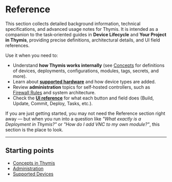 # Reference

This section collects detailed background information, technical specifications, and advanced usage notes for Thymis.
It is intended as a companion to the task‑oriented guides in **Device Lifecycle** and **Your Project in Thymis**, providing precise definitions, architectural details, and UI field references.

Use it when you need to:
- Understand **how Thymis works internally** (see [Concepts](reference/concepts.md) for definitions of devices, deployments, configurations, modules, tags, secrets, and more).
- Learn about [**supported hardware**](reference/supported-devices.md) and how device types are added.
- Review **administration** topics for self‑hosted controllers, such as [Firewall Rules](reference/administration/firewall.md) and system architecture.
- Check the [**UI reference**](reference/ui.md) for what each button and field does (Build, Update, Commit, Deploy, Tasks, etc.).

If you are just getting started, you may not need the Reference section right away — but when you run into a question like *"What exactly is a Deployment in Thymis?"* or *"How do I add VNC to my own module?"*, this section is the place to look.

---

## Starting points
- [Concepts in Thymis](reference/concepts.md)
- [Administration](reference/administration.md)
- [Supported Devices](reference/supported-devices.md)
